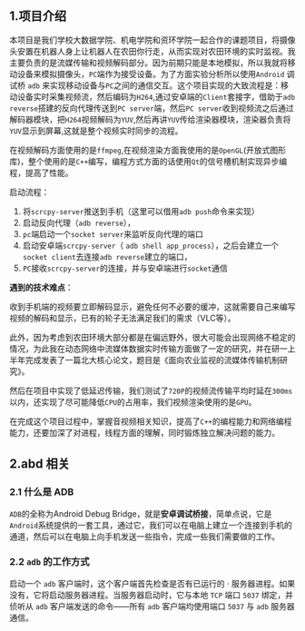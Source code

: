 ## 1.项目介绍
本项目是我们学校大数据学院、机电学院和资环学院一起合作的课题项目，将摄像头安置在机器人身上让机器人在农田你行走，从而实现对农田环境的实时监视。我主要负责的是流媒传输和视频解码部分。因为前期只能是本地模拟，所以我就将移动设备来模拟摄像头，`PC`端作为接受设备。为了方面实验分析所以使用`Android` 调试桥 `adb` 来实现移动设备与`PC`之间的通信交互。这个项目实现的大致流程是：移动设备实时采集视频流，然后编码为`H264`,通过安卓端的`Client`套接字，借助于`adb reverse`搭建的反向代理传送到`PC server`端，然后`PC server`收到视频流之后通过解码器模块，把`H264`视频解码为`YUV`,然后再讲`YUV`传给渲染器模块，渲染器负责将`YUV`显示到屏幕,这就是整个视频实时同步的流程。

在视频解码方面使用的是`ffmpeg`,在视频渲染方面我使用的是`OpenGL`(开放式图形库)，整个使用的是`C++`编写，编程方式方面的话使用`Qt`的信号槽机制实现异步编程，提高了性能。

启动流程：
1. 将`scrcpy-server`推送到手机（这里可以借用`adb push`命令来实现）
2. 启动反向代理（`adb reverse`），
3. `pc`端启动一个`socket server`来监听反向代理的端口
4. 启动安卓端`scrcpy-server`（	`adb shell app_process`），之后会建立一个`socket client`去连接`adb reverse`建立的端口，
5. `PC`接收`scrcpy-server`的连接，并与安卓端进行`socket`通信

**遇到的技术难点**：

收到手机端的视频要立即解码显示，避免任何不必要的缓冲，这就需要自己来编写视频的解码和显示，已有的轮子无法满足我们的需求（VLC等）。

此外，因为考虑到农田环境大部分都是在偏远野外，很大可能会出现网络不稳定的情况，为此我在动态网络中流媒体数据实时传输方面做了一定的研究，并在研一上半年完成发表了一篇北大核心论文，题目是《面向农业监视的流媒体传输机制研究》。

然后在项目中实现了低延迟传输，我们测试了`720P`的视频流传输平均时延在`300ms`以内，还实现了尽可能降低`CPU`的占用率，我们视频渲染使用的是`GPU`。

在完成这个项目过程中，掌握音视频相关知识，提高了`C++`的编程能力和网络编程能力，还要加深了对进程，线程方面的理解，同时锻炼独立解决问题的能力。

## 2.abd 相关

### 2.1 什么是 ADB

`ADB`的全称为Android Debug Bridge，就是**安卓调试桥接**，简单点说，它是`Android`系统提供的一套工具，通过它，我们可以在电脑上建立一个连接到手机的通道，然后可以在电脑上向手机发送一些指令，完成一些我们需要做的工作。

### 2.2 `adb` 的工作方式

启动一个 `adb` 客户端时，这个客户端首先检查是否有已运行的 · 服务器进程。如果没有，它将启动服务器进程。当服务器启动时，它与本地 `TCP` 端口 `5037` 绑定，并侦听从 `adb` 客户端发送的命令——所有 `adb` 客户端均使用端口 `5037` 与 `adb` 服务器通信。






